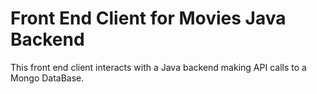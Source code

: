 # Front End Client for Movies Java Backend
This front end client interacts with a Java backend making API calls to a Mongo DataBase.
